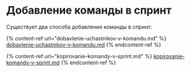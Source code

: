 # Добавление команды в спринт

Существует два способа добавления команды в спринт:

{% content-ref url="dobavlenie-uchastnikov-v-komandu.md" %}
[dobavlenie-uchastnikov-v-komandu.md](dobavlenie-uchastnikov-v-komandu.md)
{% endcontent-ref %}

{% content-ref url="kopirovanie-komandy-v-sprint.md" %}
[kopirovanie-komandy-v-sprint.md](kopirovanie-komandy-v-sprint.md)
{% endcontent-ref %}

